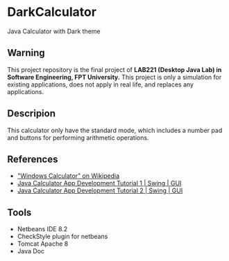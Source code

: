 # DarkCalculator
Java Calculator with Dark theme

## Warning
This project repository is the final project of **LAB221 (Desktop Java Lab) in Software Engineering, FPT University.** This project is only a simulation for existing applications, does not apply in real life, and replaces any applications.

## Descripion
This calculator only have the standard mode, which includes a number pad and buttons for performing arithmetic operations.

## References
- ["Windows Calculator" on Wikipedia](https://en.wikipedia.org/wiki/Windows_Calculator)
- [Java Calculator App Development Tutorial 1 | Swing | GUI](https://www.youtube.com/watch?v=_ZW4ktG1DEE)
- [Java Calculator App Development Tutorial 2 | Swing | GUI](https://www.youtube.com/watch?v=lDK8E9Wq9LA)

## Tools
- Netbeans IDE 8.2
- CheckStyle plugin for netbeans
- Tomcat Apache 8
- Java Doc
